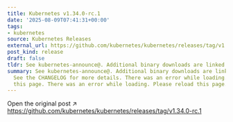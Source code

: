 ```yaml
---
title: Kubernetes v1.34.0-rc.1
date: '2025-08-09T07:41:31+00:00'
tags:
- kubernetes
source: Kubernetes Releases
external_url: https://github.com/kubernetes/kubernetes/releases/tag/v1.34.0-rc.1
post_kind: release
draft: false
tldr: See kubernetes-announce@. Additional binary downloads are linked in the CHANGELOG.
summary: See kubernetes-announce@. Additional binary downloads are linked in the CHANGELOG.
  See the CHANGELOG for more details. There was an error while loading. Please reload
  this page. There was an error while loading. Please reload this page.
---
```

Open the original post ↗ https://github.com/kubernetes/kubernetes/releases/tag/v1.34.0-rc.1
